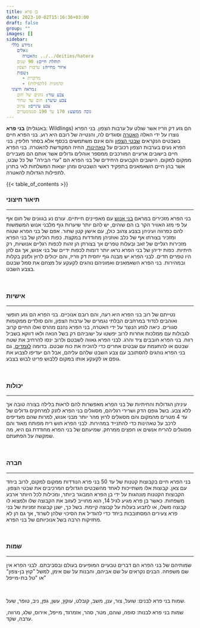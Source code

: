 ```yaml
---
title: בן פרא
date: 2023-10-02T15:16:36+03:00
draft: false
group: ""
images: []
sidebar:
  מידע כללי:
    אלים:
      האטרה: ../../deities/hatera
    תוחלת חיים: 90 שנים
    איזור מחייה: ערבות הצפון
    שפות:
      - מדוברת
      - קדמונית (לתפילות)
  מראה חיצוני:
    צבע עור: גוונים של חום
    צבע שיער: חום עד שחור
    צבע עיניים: צהוב
    גובה ממוצע: 170 עד 190 סנטימטרים
---
```


**בני פרא** (באנגלית: Wildlings) הם גזע דק וזריז אשר שולט על ערבות הצפון. בני הפרא נוצרו על ידי האלה [האטרה](../../deities/hatera) וסוגדים לה, והנטייה של רובם היא רוע. בני הפרא חיים בשבטים הנקראים [שבטי הצפון](../../kingdoms/the-northern-tribes) והם אינם משתמשים בכסף אלא בסחר חליפין. בני הפרא נעים בערבות הצפון רכובים על [טאהינות](../../creatures/tahina), החיה המקודשת להאטרה. בני הפרא חיים בישובים ארעיים המורכבים ממספר אוהלים גדולים אשר אותם הם מעבירים ממקום למקום. הישובים הקבועים היחידים של בני הפרא הם "ערי הבירה" של כל שבט, אשר בהן חיים השאמאנים בתפקיד ראשי השבטים ומהן יוצאות המשלחות לאי בתרון לתפילות הגדולות להאטרה.

{{< table_of_contents >}}

### תיאור חיצוני

---

בני הפרא מזכירים במראם [בני אנוש](../../races/human) עם מאפיינים חייתיים. עורם נע בגוונים של חום אף על פי מזג האוויר הקר בו הם שוהים, יש להם יותר שיערות גוף מלבני אנוש המשמשות להם כפרווה ועיניהן בצבע צהוב כולן, עם אישון קטן שחור. אפם של בני הפרא שטוח ומזכיר בצורתו אף של כלב ואוזניהן מחודדות במקצת. כפות רגליהן של בני הפרא מזכירות רגליים של זאב ובעלות טפרים אך בצורתן הן זהות לכפות רגליים אנושיות, רק חיתיות. כפות ידיהן של בני הפרא נראו יותר דומות לכפות ידיים של בני אנוש, אך גם להן היו טפרים חדים. לבני הפרא יש מבנה גוף יחסית דק וזריז, והם יכולים לרוץ ולזנק בקלות ובמהירות. בני הפרא השאמאנים ואמוניהם נוהגים לקעקע על מצחם את סמל שבטם בצבע השבט. 

&nbsp;

### אישיות

---

נטייתם של רוב בני הפרא היא רעה, והם רובם אנוכיים. בני הפרא הם גזע חופשי ואוהבים לנדוד במרחבים הבלתי נגמרים של ערבות הצפון, והם סולדים ממקומות סגורים. כיאה לגזע הנוצר על ידי האטרה, בני הפרא נהנם מהרס ואלו החיים קרוב לגבולות עם ממלכות אחרות לרוב יפשטו על ישוביהם רק בשל הנאה ולאו דווקא בשביל רווח. בני הפרא חובבים ציד והרג. לבני הפרא גאווה לשבטם ולרוב ינסו להרחיב את שטח שבטם או להתעמת עם שבטים אחרים כדי להוכיח את כוח שבטם. בדומה [לגמדים](../../races/dwarf), גם בני הפרא נוהגים להסתובב עם צבע השבט שלהם עליהם, אבל הם יעדיפו לצבוע את גופם או לקעקע אותו במקום ללבוש פריט לבוש בצבע. 

&nbsp;

### יכולות

---

עיניהן הגדולות והחיתיות של בני הפרא מאפשרות להם לראות בלילה בצורה טובה אך ללא צבע. בשל גופם הדק ושרירי רגליהם, מסוגלים בני הפרא לזנק למרחקים גדולים של עד 4 מטרים מהמקום והם מסוגלים לרוץ מהר יותר מבני אנוש, למרות שהם מעדיפים לרכב על טאהינות כדי להתנייד במהירות. לבני הפרא חוש ריח מפותח מאוד והם מסוגלים להריח אנשים או חפצים ממרחק. שמיעתם של בני הפרא מחודדת גם היא, מה שמקשה על הפתעתם.

&nbsp;

### חברה

---
 בני הפרא חיים בקבוצות קטנות של עד 50 בני פרא הנודדות ממקום למקום, לרוב ביחד עם צאן. קבוצות אלו משתייכות לאחד מהשבטים הגדולים המרכיבים את שבטי הצפון. הקבוצות הקטנות מונהגות על ידי בן הפרא המבוגר ביותר, ומכילות לכל היותר ארבע משפחות. כאשר בן פרא מגיע לגיל 14, הוא מחוייב לעזוב את הקבוצה שלו ולמצוא לו קבוצה משלו, או לתבוע בעלות על קבוצה קיימת. בשל כך, ישנן קבוצות זמניות של בני פרא צעירים המסתובבות ביחד כדי להגדיל את הסיכוי שלהן לשרוד, אך גם הן לא מחזיקות הרבה בשל אנוכיותם של בני הפרא. 

&nbsp;

### שמות

---

שמותיהם של בני הפרא הם דברים טבעיים המופיעים בעולם ובסביבתם. לבני הפרא אין שם משפחה. הבנים נקראים על שם אביהם, והבנות על שם אימן, למשל "קוץ בן-צפון" או "טל בת-מייפל"

&nbsp;

שמות בני פרא לבנים: שועל, צור, ענן, משב, קובלט, עוקץ, עשן, גפן, ניב, טופר, שעל.

שמות בני פרא לבנות: סופה, שוהם, מטר, סהר, אזמרגד, מייפל, אירוס, שלג, מרווה, ערבה, שקד.